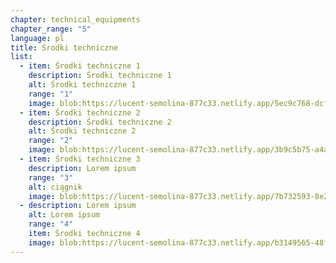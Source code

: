 ```yaml
---
chapter: technical_equipments
chapter_range: "5"
language: pl
title: Środki techniczne
list:
  - item: Środki techniczne 1
    description: Środki techniczne 1
    alt: Środki techniczne 1
    range: "1"
    image: blob:https://lucent-semolina-877c33.netlify.app/5ec9c768-dcff-4f21-a142-ebe19df5adc2
  - item: Środki techniczne 2
    description: Środki techniczne 2
    alt: Środki techniczne 2
    range: "2"
    image: blob:https://lucent-semolina-877c33.netlify.app/3b9c5b75-a4aa-47da-9f1a-fc683249280f
  - item: Środki techniczne 3
    description: Lorem ipsum
    range: "3"
    alt: ciągnik
    image: blob:https://lucent-semolina-877c33.netlify.app/7b732593-8e2b-49bf-a106-9198dc96607f
  - description: Lorem ipsum
    alt: Lorem ipsum
    range: "4"
    item: Środki techniczne 4
    image: blob:https://lucent-semolina-877c33.netlify.app/b3149565-48fc-4f94-a070-6fa05eebe47e
---
```

